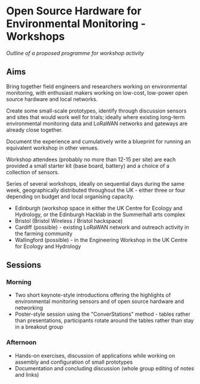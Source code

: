 # Open Source Hardware for Environmental Monitoring - Workshops

_Outline of a proposed programme for workshop activity_

## Aims

Bring together field engineers and researchers working on environmental monitoring, with enthusiast makers working on low-cost, low-power open source hardware and local networks.

Create some small-scale prototypes, identify through discussion sensors and sites that would work well for trials; ideally where existing long-term environmental monitoring data and LoRaWAN networks and gateways are already close together.

Document the experience and cumulatively write a blueprint for running an equivalent workshop in other venues.

Workshop attendees (probably no more than 12-15 per site) are each provided a small starter kit (base board, battery) and a choice of a collection of sensors.

Series of several workshops, ideally on sequential days during the same week, geographically distributed throughout the UK - either three or four depending on budget and local organising capacity.

* Edinburgh (workshop space in either the UK Centre for Ecology and Hydrology, or the Edinburgh Hacklab in the Summerhall arts complex
* Bristol (Bristol Wireless / Bristol hackspace)
* Cardiff (possible) - existing LoRaWAN network and outreach activity in the farming community
* Wallingford (possible) - in the Engineering Workshop in the UK Centre for Ecology and Hydrology

## Sessions 

### Morning
* Two short keynote-style introductions offering the highlights of environmental monitoring sensors and of open source hardware and networking
* Poster-style session using the "ConverStations" method - tables rather than presentations, participants rotate around the tables rather than stay in a breakout group

### Afternoon
* Hands-on exercises, discussion of applications while working on assembly and configuration of small prototypes
* Documentation and concluding discussion (whole group editing of notes and links)




##
  
